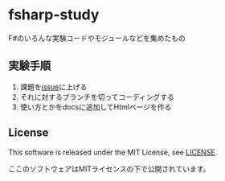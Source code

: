 # fsharp-study
F#のいろんな実験コードやモジュールなどを集めたもの

## 実験手順

1. 課題を[issue](../../issues/new)に上げる
1. それに対するブランチを切ってコーディングする
1. 使い方とかをdocsに追加してHtmlページを作る


## License

This software is released under the MIT License, see [LICENSE](/LICENSE).

ここのソフトウェアはMITライセンスの下で公開されています。